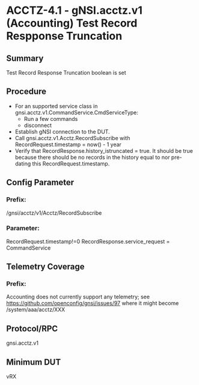 # ACCTZ-4.1 - gNSI.acctz.v1 (Accounting) Test Record Respponse Truncation

## Summary
Test Record Response Truncation boolean is set

## Procedure
- For an supported service class in gnsi.acctz.v1.CommandService.CmdServiceType:
	- Run a few commands
	- disconnect
- Establish gNSI connection to the DUT.
- Call gnsi.acctz.v1.Acctz.RecordSubscribe with RecordRequest.timestamp = now() - 1 year
- Verify that RecordResponse.history_istruncated = true.  It should be true because there should be no records in the history equal to nor pre-dating this RecordRequest.timestamp.

## Config Parameter
### Prefix:
/gnsi/acctz/v1/Acctz/RecordSubscribe

### Parameter:
RecordRequest.timestamp!=0
RecordResponse.service_request = CommandService

## Telemetry Coverage
### Prefix:
Accounting does not currently support any telemetry; see https://github.com/openconfig/gnsi/issues/97 where it might become /system/aaa/acctz/XXX

## Protocol/RPC
gnsi.acctz.v1

## Minimum DUT
vRX
